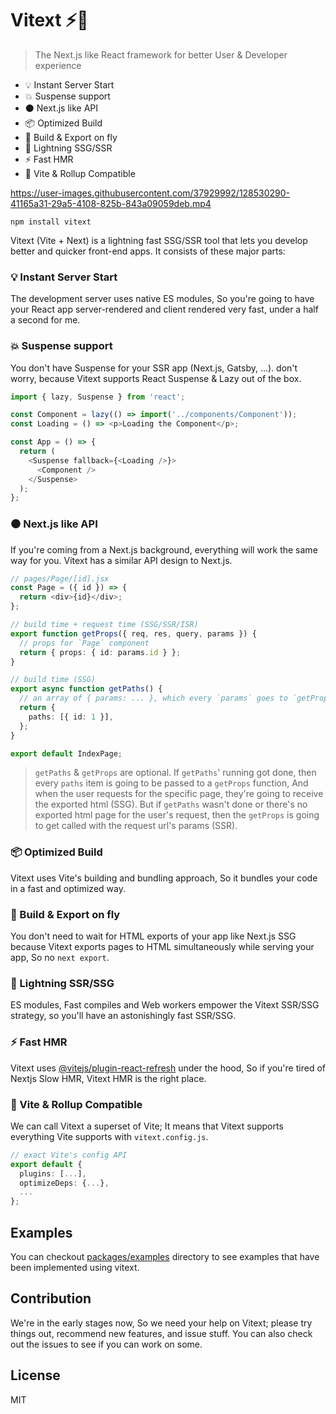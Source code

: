 # Vitext ⚡🚀

> The Next.js like React framework for better User & Developer experience

-  💡 Instant Server Start
-   💥 Suspense support
-   ⚫ Next.js like API
-  📦 Optimized Build
-   💎 Build & Export on fly
-   🚀 Lightning SSG/SSR
-  ⚡  Fast HMR
-   🔑 Vite & Rollup Compatible

https://user-images.githubusercontent.com/37929992/128530290-41165a31-29a5-4108-825b-843a09059deb.mp4
```
npm install vitext
```

Vitext (Vite + Next) is a lightning fast SSG/SSR tool that lets you develop better and quicker front-end apps. It consists of these major parts:
 
### 💡 Instant Server Start
The development server uses native ES modules, So you're going to have your React app server-rendered and client rendered very fast, under a half a second for me.

###  💥 Suspense support
You don't have Suspense for your SSR app (Next.js, Gatsby, ...). don't worry, because Vitext supports React Suspense & Lazy out of the box.  
```ts
import { lazy, Suspense } from 'react';

const Component = lazy(() => import('../components/Component'));
const Loading = () => <p>Loading the Component</p>;

const App = () => {
  return (
    <Suspense fallback={<Loading />}>
	  <Component />
    </Suspense>
  );
};
```

###   ⚫ Next.js like API
If you're coming from a Next.js background, everything will work the same way for you. Vitext has a similar API design to Next.js.
```ts
// pages/Page/[id].jsx
const Page = ({ id }) => {
  return <div>{id}</div>;
};

// build time + request time (SSG/SSR/ISR)
export function getProps({ req, res, query, params }) {
  // props for `Page` component
  return { props: { id: params.id } };
}

// build time (SSG)
export async function getPaths() {
  // an array of { params: ... }, which every `params` goes to `getProps`  
  return {
    paths: [{ id: 1 }],
  };
}

export default IndexPage;

```
> `getPaths` & `getProps` are optional. If `getPaths`' running got done, then every `paths` item is going to be passed to a `getProps` function, And when the user requests for the specific page, they're going to receive the exported html (SSG). But if `getPaths` wasn't done or there's no exported html page for the user's request, then the `getProps` is going to get called with the request url's params (SSR). 
###  📦 Optimized Build
Vitext uses Vite's building and bundling approach, So it bundles your code in a fast and optimized way.

###   💎 Build & Export on fly
You don't need to wait for HTML exports of your app like Next.js SSG because Vitext exports pages to HTML simultaneously while serving your app, So no `next export`.
 
###   🚀 Lightning SSR/SSG
ES modules, Fast compiles and Web workers empower the Vitext SSR/SSG strategy, so you'll have an astonishingly fast SSR/SSG.

###  ⚡ Fast HMR
Vitext uses [@vitejs/plugin-react-refresh](https://github.com/vitejs/vite/tree/main/packages/plugin-react-refresh) under the hood, So if you're tired of Nextjs Slow HMR, Vitext HMR is the right place.

###   🔑 Vite & Rollup Compatible
We can call Vitext a superset of Vite; It means that Vitext supports everything Vite supports with `vitext.config.js`.
```ts
// exact Vite's config API 
export default {
  plugins: [...],
  optimizeDeps: {...},
  ...
};
```
## Examples
You can checkout [packages/examples](https://github.com/Aslemammad/vitext/tree/master/packages/examples) directory to see examples that have been implemented using vitext.

## Contribution

We're in the early stages now, So we need your help on Vitext; please try things out, recommend new features, and issue stuff. You can also check out the issues to see if you can work on some.

## License

MIT

